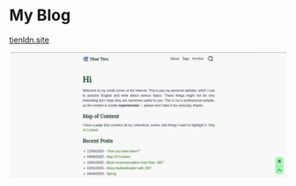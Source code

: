 # My Blog

[tienldn.site](https://tienldn.site) 

<div align="center">
    <img width="500" src="./screenshot.png" />
</div>
